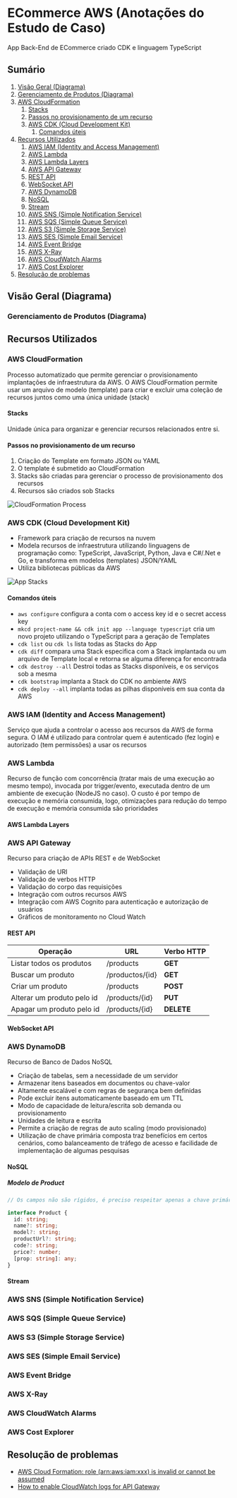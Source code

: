 # ECommerce AWS (Anotações do Estudo de Caso)

App Back-End de ECommerce criado CDK e linguagem TypeScript

## Sumário

1. [Visão Geral (Diagrama)](#visão-geral-diagrama)
2. [Gerenciamento de Produtos (Diagrama)](#gerenciamento-de-produtos-diagrama)
3. [AWS CloudFormation](#aws-cloudformation)
   1. [Stacks](#stacks)
   2. [Passos no provisionamento de um recurso](#passos-no-provisionamento-de-um-recurso)
   3. [AWS CDK (Cloud Development Kit)](#aws-cdk-cloud-development-kit)
      1. [Comandos úteis](#comandos-úteis)
4. [Recursos Utilizados](#recursos-utilizados)
   1. [AWS IAM (Identity and Access Management)](#aws-iam-identity-and-access-management)
   2. [AWS Lambda](#aws-lambda)
   3. [AWS Lambda Layers](#aws-lambda-layers)
   4. [AWS API Gateway](#aws-api-gateway)
   5. [REST API](#rest-api)
   6. [WebSocket API](#websocket-api)
   7. [AWS DynamoDB](#aws-dynamodb)
   8. [NoSQL](#nosql)
   9. [Stream](#stream)
   10. [AWS SNS (Simple Notification Service)](#aws-sns-simple-notification-service)
   11. [AWS SQS (Simple Queue Service)](#aws-sqs-simple-queue-service)
   12. [AWS S3 (Simple Storage Service)](#aws-s3-simple-storage-service)
   13. [AWS SES (Simple Email Service)](#aws-ses-simple-email-service)
   14. [AWS Event Bridge](#aws-event-bridge)
   15. [AWS X-Ray](#aws-x-ray)
   16. [AWS CloudWatch Alarms](#aws-cloudwatch-alarms)
   17. [AWS Cost Explorer](#aws-cost-explorer)
5. [Resolução de problemas](#resolução-de-problemas)

## Visão Geral (Diagrama)

### Gerenciamento de Produtos (Diagrama)

## Recursos Utilizados

### AWS CloudFormation

Processo automatizado que permite gerenciar o provisionamento implantações de infraestrutura da AWS. O AWS CloudFormation permite usar um arquivo de modelo (template) para criar e excluir uma coleção de recursos juntos como uma única unidade (stack)

#### Stacks

Unidade única para organizar e gerenciar recursos relacionados entre si.

#### Passos no provisionamento de um recurso

1. Criação do Template em formato JSON ou YAML
2. O template é submetido ao CloudFormation
3. Stacks são criadas para gerenciar o processo de provisionamento dos recursos
4. Recursos são criados sob Stacks

![CloudFormation Process](./assets/cloudformation-process.png)

### AWS CDK (Cloud Development Kit)

* Framework para criação de recursos na nuvem
* Modela recursos de infraestrutura utilizando linguagens de programação como: TypeScript, JavaScript, Python, Java e C#/.Net e Go, e transforma em modelos (templates) JSON/YAML
* Utiliza bibliotecas públicas da AWS

![App Stacks](./assets/app-stacks.png)

#### Comandos úteis

* `aws configure` configura a conta com o access key id e o secret access key
* `mkcd project-name && cdk init app --language typescript` cria um novo projeto utilizando o TypeScript para a geração de Templates
* `cdk list` ou `cdk ls` lista todas as Stacks do App
* `cdk diff` compara uma Stack especifica com a Stack implantada ou um arquivo de Template local e retorna se alguma diferença for encontrada
* `cdk destroy --all` Destroi todas as Stacks disponíveis, e os serviços sob a mesma
* `cdk bootstrap` implanta a Stack do CDK no ambiente AWS
* `cdk deploy --all` implanta todas as pilhas disponíveis em sua conta da AWS

### AWS IAM (Identity and Access Management)

Serviço que ajuda a controlar o acesso aos recursos da AWS de forma segura. O IAM é utilizado para controlar quem é autenticado (fez login) e autorizado (tem permissões) a usar os recursos

### AWS Lambda

Recurso de função com concorrência (tratar mais de uma execução ao mesmo tempo), invocada por trigger/evento, executada dentro de um ambiente de execução (NodeJS no caso). O custo é por tempo de execução e memória consumida, logo, otimizações para redução do tempo de execução e memória consumida são prioridades

#### AWS Lambda Layers

### AWS API Gateway

Recurso para criação de APIs REST e de WebSocket

* Validação de URI
* Validação de verbos HTTP
* Validação do corpo das requisições
* Integração com outros recursos AWS
* Integração com AWS Cognito para autenticação e autorização de usuários
* Gráficos de monitoramento no Cloud Watch

#### REST API

| Operação                   | URL             | Verbo HTTP |
|----------------------------|-----------------|------------|
| Listar todos os produtos   | /products       | **GET**    |
| Buscar um produto          | /productos/{id} | **GET**    |
| Criar um produto           | /products       | **POST**   |
| Alterar um produto pelo id | /products/{id}  | **PUT**    |
| Apagar um produto pelo id  | /products/{id}  | **DELETE** |

#### WebSocket API

### AWS DynamoDB

Recurso de Banco de Dados NoSQL

* Criação de tabelas, sem a necessidade de um servidor
* Armazenar itens baseados em documentos ou chave-valor
* Altamente escalável e com regras de segurança bem definidas
* Pode excluir itens automaticamente baseado em um TTL
* Modo de capacidade de leitura/escrita sob demanda ou provisionamento
* Unidades de leitura e escrita
* Permite a criação de regras de auto scaling (modo provisionado)
* Utilização de chave primária composta traz benefícios em certos cenários, como balanceamento de tráfego de acesso e facilidade de implementação de algumas pesquisas

#### NoSQL

##### Modelo de Product

```typescript
// Os campos não são rígidos, é preciso respeitar apenas a chave primária

interface Product {
  id: string;
  name?: string;
  model?: string;
  productUrl?: string;
  code?: string;
  price?: number;
  [prop: string]: any;
}
```

#### Stream

### AWS SNS (Simple Notification Service)

### AWS SQS (Simple Queue Service)

### AWS S3 (Simple Storage Service)

### AWS SES (Simple Email Service)

### AWS Event Bridge

### AWS X-Ray

### AWS CloudWatch Alarms

### AWS Cost Explorer

## Resolução de problemas

* [AWS Cloud Formation: role (arn:aws:iam:xxx) is invalid or cannot be assumed](https://thewerner.medium.com/aws-cloud-formation-role-arn-aws-iam-xxx-is-invalid-or-cannot-be-assumed-14c17e1098e2)
* [How to enable CloudWatch logs for API Gateway](https://kennbrodhagen.net/2016/07/23/how-to-enable-logging-for-api-gateway/)

